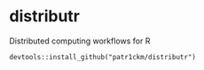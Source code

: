 # distributr
Distributed computing workflows for R

    devtools::install_github("patr1ckm/distributr")

